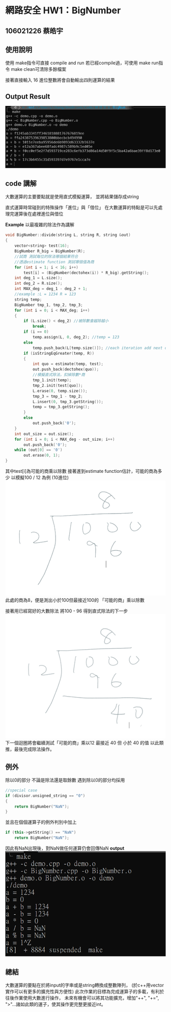 # 網路安全 HW1：BigNumber

## 106021226 蔡皓宇

## **使用說明**

使用 make指令可直接 compile and run
若已經compile過，可使用 make run指令
make clean可清除多餘檔案

接著直接輸入 16 進位整數將會自動輸出四則運算的結果

## **Output Result**
![demo.png](image/demo.png "this is demo result")

## **code 講解**

大數運算的主要要點就是使用直式模擬運算，
並將結果儲存成string

直式運算時常碰到的特殊操作「進位」與「借位」
在大數運算的特點是可以先處理完運算後在處裡進位與借位

**Example**
以最複雜的除法作為講解
```c++
void BigNumber::divide(string L, string R, string &out)
{
    vector<string> test(16);
    BigNumber R_big = BigNumber(R);
    //試商 測試每位的除法哪個結果符合
    //透過estimate function 測試哪個值為商
    for (int i = 1; i < 16; i++)
        test[i] = (BigNumber(dectohex(i)) * R_big).getString();
    int deg_1 = L.size();
    int deg_2 = R.size();
    int MAX_deg = deg_1 - deg_2 + 1;
    //example :L = 1234 R = 123
    string temp;
    BigNumber tmp_1, tmp_2, tmp_3;
    for (int i = 0; i < MAX_deg; i++)
    {
        if (L.size() < deg_2) //被除數會越除越小
            break;
        if (i == 0)
            temp.assign(L, 0, deg_2); //temp = 123
        else
            temp.push_back(L[temp.size()]); //each iteration add next digit of L
        if (isStringEqGreater(temp, R))
        {
            int quo = estimate(temp, test);
            out.push_back(dectohex(quo));
            //模擬直式除法，扣掉除數*商
            tmp_1.init(temp);
            tmp_2.init(test[quo]);
            L.erase(0, temp.size());
            tmp_3 = tmp_1 - tmp_2;
            L.insert(0, tmp_3.getString());
            temp = tmp_3.getString();
        }
        else
            out.push_back('0');
    }
    int out_size = out.size();
    for (int i = 0; i < MAX_deg - out_size; i++)
        out.push_back('0');
    while (out[0] == '0')
        out.erase(0, 1);
}
```
其中test[i]為可能的商乘以除數
接著進到estimate function估計，可能的商為多少
以模擬100 / 12 為例 (10進位)
![division1.png](image/division1.png "division explain")
此處的商為8，便是測出小於100但最接近100的 「可能的商」乘以除數

接著用已經寫好的大數除法
將100 - 96
得到直式除法的下一步
![division2.png](image/division2.png " division explain")
下一個迴圈將會繼續測試「可能的商」乘以12 最接近 40 但 小於 40 的值
以此類推，最後完成除法操作。

## **例外**
除以0的部分
不論是除法還是取餘數
遇到除以0的部分均採用
```c++
//special case
if (divisor.unsigned_string == "0")
{
    return BigNumber("NaN");
}
```
並且在個個運算子的例外判別中加上
```c++
if (this->getString() == "NaN")
    return BigNumber("NaN");
```
因此有NaN出現後，對NaN做任何運算仍會回傳NaN
**output**
![NaN.png](image/NaN.png "NaN")
## **總結**
大數運算的要點在於將input的字串或是string轉換成整數陣列，
(於c++用vector實作可以有更多的擴充性與方便性)
此次作業的目標為完成運算子的多載，有利於往後作業使用大數進行操作，
未來有機會可以將其功能擴充，增加"++", "+=", ">"...諸如此類的運子，使其操作更完整更接近int。